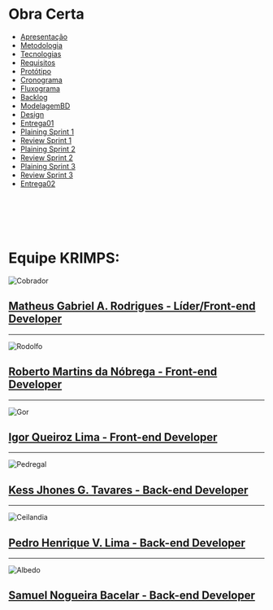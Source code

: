 # Obra Certa
<link rel="stylesheet" href="./styles.css">

- [Apresentação](/Apresentacao.MD)
- [Metodologia](/Metodologia.MD)
- [Tecnologias](/Tecnologias.MD)
- [Requisitos](/Requisitos.MD)
- [Protótipo](/Prototipo.MD)
- [Cronograma](/Cronograma.MD)
- [Fluxograma](/Fluxograma.MD)
- [Backlog](/Backlog.MD)
- [ModelagemBD](/DER-DLD.MD)
- [Design](/Design.md)
- [Entrega01](/Entrega01.MD)
- [Plaining Sprint 1](/Plaining_Sprint1.MD)
- [Review Sprint 1](/Review01.MD)
- [Plaining Sprint 2](/Plaining_Sprint2.MD)
- [Review Sprint 2](/Review02.MD)
- [Plaining Sprint 3](/Plaining_Sprint3.MD)
- [Review Sprint 3](/Review03.MD)
- [Entrega02](/Entrega02.MD)



<br/>
<br/>
<br/>
<br/>



# Equipe KRIMPS:


![Cobrador](https://avatars1.githubusercontent.com/u/36316726?s=400&u=293f50e2555813c6df20f6b10a2b848844c0c479&v=4)
## [Matheus Gabriel A. Rodrigues - Líder/Front-end Developer](https://github.com/Matheus73)

----

![Rodolfo](https://avatars0.githubusercontent.com/u/50925505?s=460&u=63e5e3825b29eff21ea85bdde68f8b16f5f4f861&v=4)
## [Roberto Martins da Nóbrega - Front-end Developer](https://github.com/Sayuck)

-------

![Gor](https://avatars2.githubusercontent.com/u/30667234?s=400&u=004a90f1b8d96bb09e8f4f3ad65bf43d22b9eab6&v=4)
## [Igor Queiroz Lima - Front-end Developer](https://github.com/igorq937)

------

![Pedregal](https://user-images.githubusercontent.com/50925505/101095805-41805880-359d-11eb-83f2-66c09219de24.jpg)

## [Kess Jhones G. Tavares - Back-end Developer](https://github.com/kessJhones)

--------

![Ceilandia](https://avatars0.githubusercontent.com/u/58883144?s=400&u=69ecbaba771b228c9d4cb5a9dfdb4de47ca79867&v=4)
## [Pedro Henrique V. Lima - Back-end Developer](https://github.com/Pedrok99)

--------

![Albedo](https://avatars2.githubusercontent.com/u/48574832?s=400&u=8b8764d9f5e2c24044e989ae7fa964d60e06fb96&v=4)
## [Samuel Nogueira Bacelar - Back-end Developer](https://github.com/SamuelNoB) 
